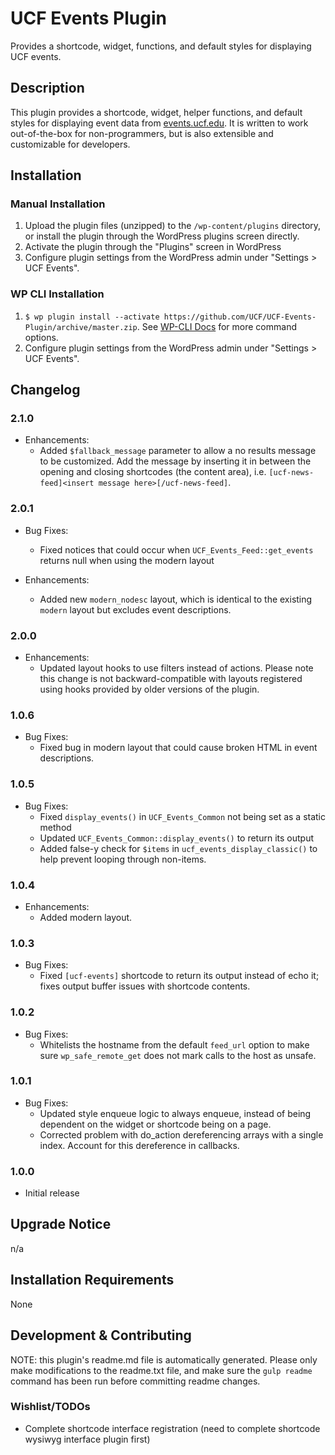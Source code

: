 # UCF Events Plugin #

Provides a shortcode, widget, functions, and default styles for displaying UCF events.


## Description ##

This plugin provides a shortcode, widget, helper functions, and default styles for displaying event data from [events.ucf.edu](https://events.ucf.edu).  It is written to work out-of-the-box for non-programmers, but is also extensible and customizable for developers.


## Installation ##

### Manual Installation ###
1. Upload the plugin files (unzipped) to the `/wp-content/plugins` directory, or install the plugin through the WordPress plugins screen directly.
2. Activate the plugin through the "Plugins" screen in WordPress
3. Configure plugin settings from the WordPress admin under "Settings > UCF Events".

### WP CLI Installation ###
1. `$ wp plugin install --activate https://github.com/UCF/UCF-Events-Plugin/archive/master.zip`.  See [WP-CLI Docs](http://wp-cli.org/commands/plugin/install/) for more command options.
2. Configure plugin settings from the WordPress admin under "Settings > UCF Events".


## Changelog ##

### 2.1.0 ###
* Enhancements:
  * Added `$fallback_message` parameter to allow a no results message to be customized. Add the message by inserting it in between the opening and closing shortcodes (the content area), i.e. `[ucf-news-feed]<insert message here>[/ucf-news-feed]`.

### 2.0.1 ###
* Bug Fixes:
  * Fixed notices that could occur when `UCF_Events_Feed::get_events` returns null when using the modern layout

* Enhancements:
  * Added new `modern_nodesc` layout, which is identical to the existing `modern` layout but excludes event descriptions.

### 2.0.0 ###
* Enhancements:
  * Updated layout hooks to use filters instead of actions.  Please note this change is not backward-compatible with layouts registered using hooks provided by older versions of the plugin.

### 1.0.6 ###
* Bug Fixes:
  * Fixed bug in modern layout that could cause broken HTML in event descriptions.

### 1.0.5 ###
* Bug Fixes:
  * Fixed `display_events()` in `UCF_Events_Common` not being set as a static method
  * Updated `UCF_Events_Common::display_events()` to return its output
  * Added false-y check for `$items` in `ucf_events_display_classic()` to help prevent looping through non-items.

### 1.0.4 ###
* Enhancements:
  * Added modern layout.

### 1.0.3 ###
* Bug Fixes:
  * Fixed `[ucf-events]` shortcode to return its output instead of echo it; fixes output buffer issues with shortcode contents.

### 1.0.2 ###
* Bug Fixes:
  * Whitelists the hostname from the default `feed_url` option to make sure `wp_safe_remote_get` does not mark calls to the host as unsafe.

### 1.0.1 ###
* Bug Fixes:
  * Updated style enqueue logic to always enqueue, instead of being dependent on the widget or shortcode being on a page.
  * Corrected problem with do_action dereferencing arrays with a single index. Account for this dereference in callbacks.

### 1.0.0 ###
* Initial release


## Upgrade Notice ##

n/a


## Installation Requirements ##

None


## Development & Contributing ##

NOTE: this plugin's readme.md file is automatically generated.  Please only make modifications to the readme.txt file, and make sure the `gulp readme` command has been run before committing readme changes.

### Wishlist/TODOs ###
* Complete shortcode interface registration (need to complete shortcode wysiwyg interface plugin first)
